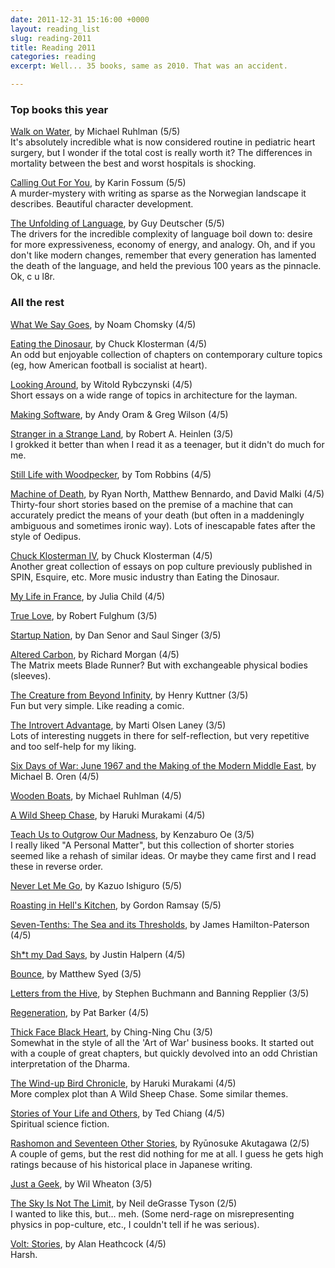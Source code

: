 ```yaml
---
date: 2011-12-31 15:16:00 +0000
layout: reading_list
slug: reading-2011
title: Reading 2011
categories: reading
excerpt: Well... 35 books, same as 2010. That was an accident.

---
```

### Top books this year

[Walk on Water](http://www.amazon.com/dp/0142004111), by Michael Ruhlman (5/5)  
It's absolutely incredible what is now considered routine in pediatric heart surgery, but I wonder if the total cost is really worth it? The differences in mortality between the best and worst hospitals is shocking.

[Calling Out For You](http://www.amazon.com/dp/0099565498), by Karin Fossum (5/5)  
A murder-mystery with writing as sparse as the Norwegian landscape it describes. Beautiful character development.

[The Unfolding of Language](http://www.amazon.com/dp/0805080120), by Guy Deutscher (5/5)  
The drivers for the incredible complexity of language boil down to: desire for more expressiveness, economy of energy, and analogy. Oh, and if you don't like modern changes, remember that every generation has lamented the death of the language, and held the previous 100 years as the pinnacle. Ok, c u l8r.

### All the rest

[What We Say Goes](http://www.amazon.com/dp/0805086714), by Noam Chomsky (4/5)

[Eating the Dinosaur](http://www.amazon.com/dp/B005Q5ONEI), by Chuck Klosterman (4/5)  
An odd but enjoyable collection of chapters on contemporary culture topics (eg, how American football is socialist at heart).

[Looking Around](http://www.amazon.com/dp/0140168893), by Witold Rybczynski (4/5)  
Short essays on a wide range of topics in architecture for the layman.

[Making Software](http://www.amazon.com/dp/0596808321), by Andy Oram & Greg Wilson (4/5)

[Stranger in a Strange Land](http://www.amazon.com/dp/0441788386), by Robert A. Heinlen (3/5)  
I grokked it better than when I read it as a teenager, but it didn't do much for me.

[Still Life with Woodpecker](http://www.amazon.com/dp/0553348973), by Tom Robbins (4/5)

[Machine of Death](http://www.amazon.com/dp/0982167121), by Ryan North, Matthew Bennardo, and David Malki (4/5)  
Thirty-four short stories based on the premise of a machine that can accurately predict the means of your death (but often in a maddeningly ambiguous and sometimes ironic way). Lots of inescapable fates after the style of Oedipus.

[Chuck Klosterman IV](http://www.amazon.com/dp/0743284895), by Chuck Klosterman (4/5)  
Another great collection of essays on pop culture previously published in SPIN, Esquire, etc. More music industry than Eating the Dinosaur.

[My Life in France](http://www.amazon.com/dp/B006G89IOO), by Julia Child (4/5)

[True Love](http://www.amazon.com/dp/0061096164), by Robert Fulghum (3/5)

[Startup Nation](http://www.amazon.com/dp/0446541478), by Dan Senor and Saul Singer (3/5)

[Altered Carbon](http://www.amazon.com/dp/0345457692), by Richard Morgan (4/5)  
The Matrix meets Blade Runner? But with exchangeable physical bodies (sleeves).

[The Creature from Beyond Infinity](http://www.amazon.com/dp/1419158031), by Henry Kuttner (3/5)  
Fun but very simple. Like reading a comic.

[The Introvert Advantage](http://www.amazon.com/dp/0761123695), by Marti Olsen Laney (3/5)  
Lots of interesting nuggets in there for self-reflection, but very repetitive and too self-help for my liking.

[Six Days of War: June 1967 and the Making of the Modern Middle East](http://www.amazon.com/dp/0345461924), by Michael B. Oren (4/5)

[Wooden Boats](http://www.amazon.com/dp/014200121X), by Michael Ruhlman (4/5)

[A Wild Sheep Chase](http://www.amazon.com/dp/037571894X), by Haruki Murakami (4/5)

[Teach Us to Outgrow Our Madness](http://www.amazon.com/dp/080215185X), by Kenzaburo Oe (3/5)  
I really liked "A Personal Matter", but this collection of shorter stories seemed like a rehash of similar ideas. Or maybe they came first and I read these in reverse order.

[Never Let Me Go](http://www.amazon.com/dp/1400078776), by Kazuo Ishiguro (5/5)

[Roasting in Hell's Kitchen](http://www.amazon.com/dp/0061191981), by Gordon Ramsay (5/5)

[Seven-Tenths: The Sea and its Thresholds](http://www.amazon.com/dp/1933372699), by James Hamilton-Paterson (4/5)

[Sh*t my Dad Says](http://www.amazon.com/dp/0061992704), by Justin Halpern (4/5)

[Bounce](http://www.amazon.com/dp/B004NSVE5U), by Matthew Syed (3/5)

[Letters from the Hive](http://www.amazon.com/dp/0553382667), by Stephen Buchmann and Banning Repplier (3/5)

[Regeneration](http://www.amazon.com/dp/0452270073), by Pat Barker (4/5)

[Thick Face Black Heart](http://www.amazon.com/dp/0446670200), by Ching-Ning Chu (3/5)  
Somewhat in the style of all the 'Art of War' business books. It started out with a couple of great chapters, but quickly devolved into an odd Christian interpretation of the Dharma.

[The Wind-up Bird Chronicle](http://www.amazon.com/dp/0679775439), by Haruki Murakami (4/5)  
More complex plot than A Wild Sheep Chase. Some similar themes.

[Stories of Your Life and Others](http://www.amazon.com/dp/1931520720), by Ted Chiang (4/5)  
Spiritual science fiction.

[Rashomon and Seventeen Other Stories](http://www.amazon.com/dp/0140449701), by Ryūnosuke Akutagawa (2/5)  
A couple of gems, but the rest did nothing for me at all. I guess he gets high ratings because of his historical place in Japanese writing.

[Just a Geek](http://www.amazon.com/dp/0596806310), by Wil Wheaton (3/5)

[The Sky Is Not The Limit](http://www.amazon.com/dp/159102188X), by Neil deGrasse Tyson (2/5)  
I wanted to like this, but... meh. (Some nerd-rage on misrepresenting physics in pop-culture, etc., I couldn't tell if he was serious).

[Volt: Stories](http://www.amazon.com/dp/1555975771), by Alan Heathcock (4/5)  
Harsh.